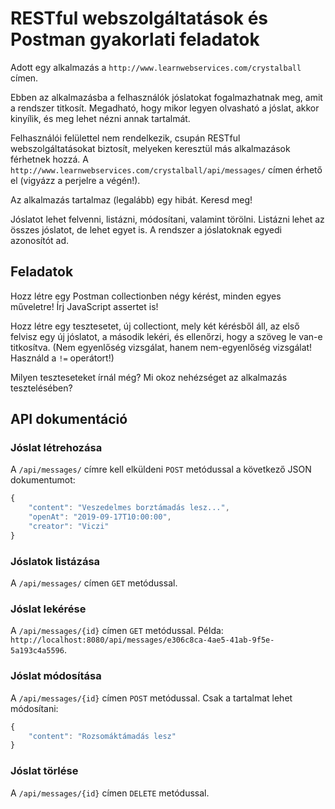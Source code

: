 # RESTful webszolgáltatások és Postman gyakorlati feladatok

Adott egy alkalmazás a `http://www.learnwebservices.com/crystalball` címen.

Ebben az alkalmazásba a felhasználók jóslatokat fogalmazhatnak meg, amit a rendszer titkosít.
Megadható, hogy mikor legyen olvasható a jóslat, akkor kinyílik, és meg lehet nézni annak tartalmát.
 
Felhasználói felülettel nem rendelkezik, csupán RESTful webszolgáltatásokat biztosít, melyeken keresztül más 
alkalmazások férhetnek hozzá. A `http://www.learnwebservices.com/crystalball/api/messages/` címen érhető el
(vigyázz a perjelre a végén!).

Az alkalmazás tartalmaz (legalább) egy hibát. Keresd meg!

Jóslatot lehet felvenni, listázni, módosítani, valamint törölni. Listázni lehet az összes jóslatot, de lehet egyet is.
A rendszer a jóslatoknak egyedi azonosítót ad.

## Feladatok

Hozz létre egy Postman collectionben négy kérést, minden egyes műveletre!
Írj JavaScript assertet is!

Hozz létre egy tesztesetet, új collectiont, mely két kérésből áll, az első felvisz egy új jóslatot, a második lekéri, és
ellenőrzi, hogy a szöveg le van-e titkosítva. (Nem egyenlőség vizsgálat, hanem nem-egyenlőség vizsgálat! Használd
a `!=` operátort!)

Milyen teszteseteket írnál még? Mi okoz nehézséget az alkalmazás tesztelésében? 

## API dokumentáció

### Jóslat létrehozása

A `/api/messages/` címre kell elküldeni `POST` metódussal a következő JSON dokumentumot:

```javascript
{
	"content": "Veszedelmes borztámadás lesz...",
	"openAt": "2019-09-17T10:00:00",
	"creator": "Viczi"
}
```

### Jóslatok listázása

A `/api/messages/` címen `GET` metódussal.

### Jóslat lekérése

A `/api/messages/{id}` címen `GET` metódussal. Példa: `http://localhost:8080/api/messages/e306c8ca-4ae5-41ab-9f5e-5a193c4a5596`.

### Jóslat módosítása

A `/api/messages/{id}` címen `POST` metódussal. Csak a tartalmat lehet módosítani:

```javascript
{
	"content": "Rozsomáktámadás lesz"
}
```

### Jóslat törlése

A `/api/messages/{id}` címen `DELETE` metódussal.
